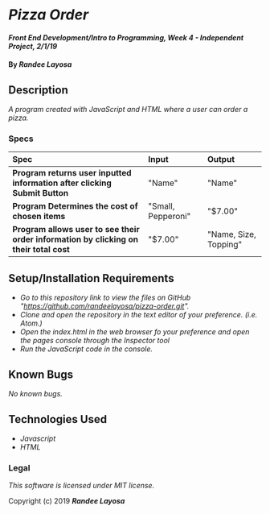 # _Pizza Order_

#### _Front End Development/Intro to Programming, Week 4 - Independent Project, 2/1/19_

#### By _**Randee Layosa**_

## Description

_A program created with JavaScript and HTML where a user can order a pizza._

### Specs
| Spec | Input | Output |
| :-------------     | :------------- | :------------- |
| **Program returns user inputted information after clicking Submit Button** | "Name" | "Name" |
| **Program Determines the cost of chosen items** | "Small, Pepperoni" | "$7.00" |
| **Program allows user to see their order information by clicking on their total cost**| "$7.00" | "Name, Size, Topping" |

## Setup/Installation Requirements

* _Go to this repository link to view the files on GitHub "https://github.com/randeelayosa/pizza-order.git"._
* _Clone and open the repository in the text editor of your preference. (i.e. Atom.)_
* _Open the index.html in the web browser fo your preference and open the pages console through the Inspector tool_
* _Run the JavaScript code in the console._

## Known Bugs

_No known bugs._

## Technologies Used

* _Javascript_
* _HTML_

### Legal

*This software is licensed under MIT license.*

Copyright (c) 2019 **_Randee Layosa_**
